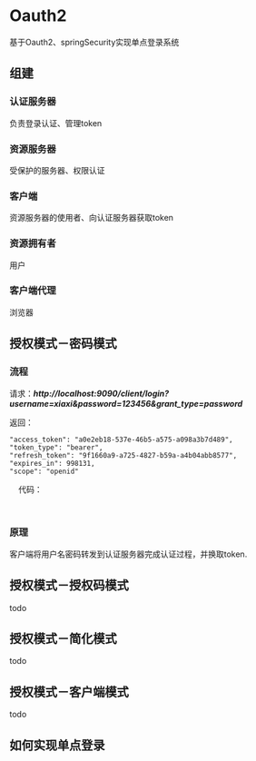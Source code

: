 
# Oauth2
基于Oauth2、springSecurity实现单点登录系统



## 组建

### 认证服务器
负责登录认证、管理token

### 资源服务器
受保护的服务器、权限认证

### 客户端
资源服务器的使用者、向认证服务器获取token

### 资源拥有者
用户

### 客户端代理
浏览器


## 授权模式－密码模式

### 流程
请求：***http://localhost:9090/client/login?username=xiaxi&password=123456&grant_type=password***

返回：

    "access_token": "a0e2eb18-537e-46b5-a575-a098a3b7d489",
    "token_type": "bearer",
    "refresh_token": "9f1660a9-a725-4827-b59a-a4b04abb8577",
    "expires_in": 998131,
    "scope": "openid"
    
代码：

  
### 原理
 客户端将用户名密码转发到认证服务器完成认证过程，并换取token.
    
## 授权模式－授权码模式
todo
## 授权模式－简化模式
todo
## 授权模式－客户端模式
todo

## 如何实现单点登录





